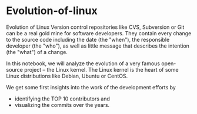 # Evolution-of-linux
Evolution of Linux
Version control repositories like CVS, Subversion or Git can be a real gold mine for software developers. They contain every change to the source code including the date (the "when"), the responsible developer (the "who"), as well as little message that describes the intention (the "what") of a change.



In this notebook, we will analyze the evolution of a very famous open-source project – the Linux kernel. The Linux kernel is the heart of some Linux distributions like Debian, Ubuntu or CentOS.

We get some first insights into the work of the development efforts by

- identifying the TOP 10 contributors and
- visualizing the commits over the years.
